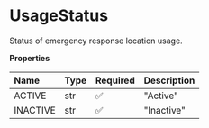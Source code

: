 # UsageStatus

Status of emergency response location usage.

**Properties**

| Name     | Type | Required | Description |
| :------- | :--- | :------- | :---------- |
| ACTIVE   | str  | ✅       | "Active"    |
| INACTIVE | str  | ✅       | "Inactive"  |

<!-- This file was generated by liblab | https://liblab.com/ -->
